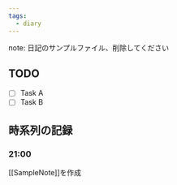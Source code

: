```yaml
---
tags:
  - diary
---
```

note: 日記のサンプルファイル、削除してください
## TODO

- [ ] Task A
- [ ] Task B

## 時系列の記録

### 21:00

[[SampleNote]]を作成

